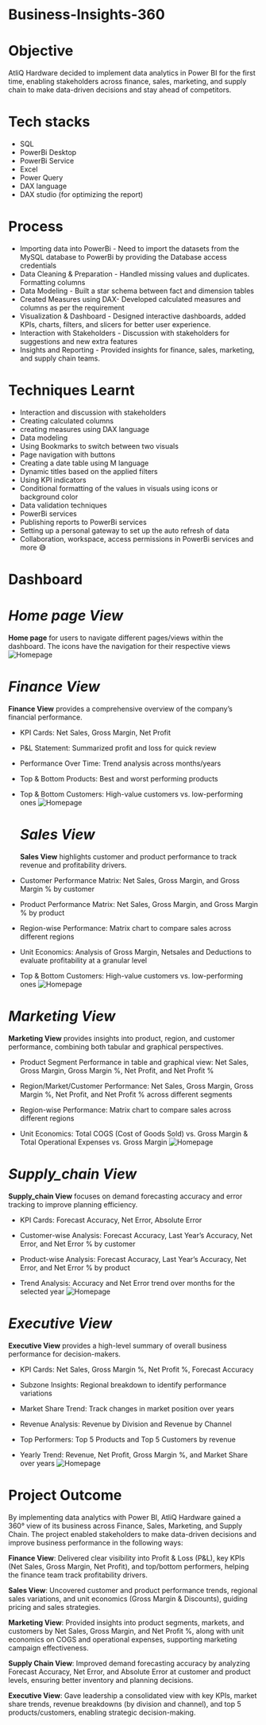 # Business-Insights-360


# Objective

AtliQ Hardware decided to implement data analytics in Power BI for the first time, enabling stakeholders across finance, sales, marketing, and supply chain to make data-driven decisions and stay ahead of competitors.


# Tech stacks

- SQL
- PowerBi Desktop
- PowerBi Service
- Excel
- Power Query
- DAX language
- DAX studio (for optimizing the report)

# Process
  - Importing data into PowerBi - Need to import the datasets from the MySQL database to PowerBi by providing the Database access credentials
  - Data Cleaning & Preparation - Handled missing values and duplicates. Formatting columns
  - Data Modeling - Built a star schema between fact and dimension tables
  - Created Measures using DAX- Developed calculated measures and columns as per the requirement
  - Visualization & Dashboard - Designed interactive dashboards, added KPIs, charts, filters, and slicers for better user experience.
  - Interaction with Stakeholders - Discussion with stakeholders for suggestions and new extra features
  - Insights and Reporting - Provided insights for finance, sales, marketing, and supply chain teams.
 
# Techniques Learnt
- Interaction and discussion with stakeholders
- Creating calculated columns
- creating  measures using DAX language
- Data modeling
- Using Bookmarks to switch between two visuals
- Page navigation with buttons
- Creating a date table using M language
- Dynamic titles based on the applied filters
- Using KPI indicators
- Conditional formatting of the values in visuals using icons or background color
- Data validation techniques
- PowerBi services
- Publishing reports to PowerBi services
- Setting up a personal gateway to set up the auto refresh of data
- Collaboration, workspace, access permissions in PowerBi services
and more 😅

# Dashboard 

  # _Home page View_
      
  **Home page** for users to navigate different pages/views within the dashboard.
       The icons have the navigation for their respective views
![Homepage](Reports/Home.png)

 # _Finance View_
      
  **Finance View** provides a comprehensive overview of the company’s financial performance.

- KPI Cards: Net Sales, Gross Margin, Net Profit

- P&L Statement: Summarized profit and loss for quick review

- Performance Over Time: Trend analysis across months/years

- Top & Bottom Products: Best and worst performing products

- Top & Bottom Customers: High-value customers vs. low-performing ones
![Homepage](Reports/Sales.png)

  # _Sales View_
      
  **Sales View** highlights customer and product performance to track revenue and profitability drivers.

- Customer Performance Matrix: Net Sales, Gross Margin, and Gross Margin % by customer

- Product Performance Matrix: Net Sales, Gross Margin, and Gross Margin % by product

- Region-wise Performance: Matrix chart to compare sales across different regions

- Unit Economics: Analysis of Gross Margin, Netsales and Deductions to evaluate profitability at a granular level

- Top & Bottom Customers: High-value customers vs. low-performing ones
![Homepage](Reports/Finance.png)

 # _Marketing View_
      
  **Marketing View** provides insights into product, region, and customer performance, combining both tabular and graphical perspectives.

- Product Segment Performance in table and graphical view: Net Sales, Gross Margin, Gross Margin %, Net Profit, and Net Profit %

- Region/Market/Customer Performance: Net Sales, Gross Margin, Gross Margin %, Net Profit, and Net Profit % across different segments
- Region-wise Performance: Matrix chart to compare sales across different regions

- Unit Economics: Total COGS (Cost of Goods Sold) vs. Gross Margin & Total Operational Expenses vs. Gross Margin
![Homepage](Reports/Marketing.png)

 # _Supply_chain View_
      
  **Supply_chain View** focuses on demand forecasting accuracy and error tracking to improve planning efficiency.

- KPI Cards: Forecast Accuracy, Net Error, Absolute Error

- Customer-wise Analysis: Forecast Accuracy, Last Year’s Accuracy, Net Error, and Net Error % by customer

- Product-wise Analysis: Forecast Accuracy, Last Year’s Accuracy, Net Error, and Net Error % by product

- Trend Analysis: Accuracy and Net Error trend over months for the selected year
![Homepage](Reports/Supplychain.png)

# _Executive View_
      
  **Executive View** provides a high-level summary of overall business performance for decision-makers.

- KPI Cards: Net Sales, Gross Margin %, Net Profit %, Forecast Accuracy

- Subzone Insights: Regional breakdown to identify performance variations

- Market Share Trend: Track changes in market position over years

- Revenue Analysis: Revenue by Division and Revenue by Channel

- Top Performers: Top 5 Products and Top 5 Customers by revenue

- Yearly Trend: Revenue, Net Profit, Gross Margin %, and Market Share over years
![Homepage](Reports/Executive.png)

# Project Outcome

By implementing data analytics with Power BI, AtliQ Hardware gained a 360° view of its business across Finance, Sales, Marketing, and Supply Chain. The project enabled stakeholders to make data-driven decisions and improve business performance in the following ways:

**Finance View**: Delivered clear visibility into Profit & Loss (P&L), key KPIs (Net Sales, Gross Margin, Net Profit), and top/bottom performers, helping the finance team track profitability drivers.

**Sales View**: Uncovered customer and product performance trends, regional sales variations, and unit economics (Gross Margin & Discounts), guiding pricing and sales strategies.

**Marketing View**: Provided insights into product segments, markets, and customers by Net Sales, Gross Margin, and Net Profit %, along with unit economics on COGS and operational expenses, supporting marketing campaign effectiveness.

**Supply Chain View**: Improved demand forecasting accuracy by analyzing Forecast Accuracy, Net Error, and Absolute Error at customer and product levels, ensuring better inventory and planning decisions.

**Executive View**: Gave leadership a consolidated view with key KPIs, market share trends, revenue breakdowns (by division and channel), and top 5 products/customers, enabling strategic decision-making.
    
    

